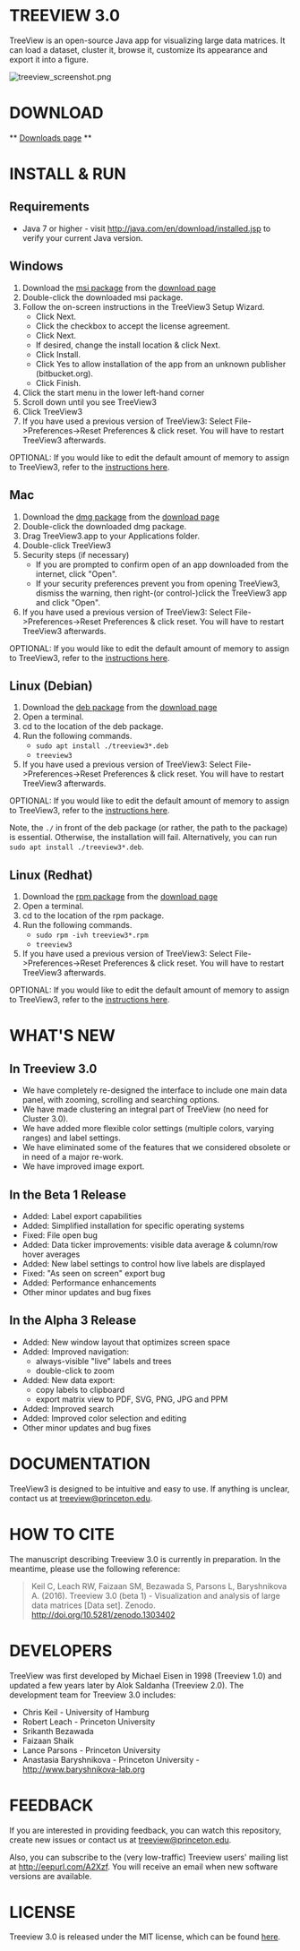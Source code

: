 TREEVIEW 3.0
============

TreeView is an open-source Java app for visualizing large data matrices. It can load a dataset, cluster it, browse it, customize its appearance and export it into a figure.

![treeview_screenshot.png](https://bitbucket.org/repo/AXqk7r/images/101136785-treeview_screenshot.png)


DOWNLOAD
========

** [Downloads page](https://bitbucket.org/TreeView3Dev/treeview3/wiki/Home) **


INSTALL & RUN
=============

## Requirements ##

* Java 7 or higher - visit <http://java.com/en/download/installed.jsp> to verify your current Java version.

## Windows ##

1. Download the [msi package](https://bitbucket.org/TreeView3Dev/treeview3/downloads/treeview3-beta1-win-bdc455da.msi) from the [download page](https://bitbucket.org/TreeView3Dev/treeview3/wiki/Home)
2. Double-click the downloaded msi package.
3. Follow the on-screen instructions in the TreeView3 Setup Wizard.
    * Click Next.
    * Click the checkbox to accept the license agreement.
    * Click Next.
    * If desired, change the install location & click Next.
    * Click Install.
    * Click Yes to allow installation of the app from an unknown publisher (bitbucket.org).
    * Click Finish.
4. Click the start menu in the lower left-hand corner
5. Scroll down until you see TreeView3
6. Click TreeView3
7. If you have used a previous version of TreeView3: Select File->Preferences->Reset Preferences & click reset.  You will have to restart TreeView3 afterwards.

OPTIONAL: If you would like to edit the default amount of memory to assign to TreeView3, refer to the [instructions here](https://bitbucket.org/TreeView3Dev/treeview3/wiki/OutOfMemory).

## Mac ##

1. Download the [dmg package](https://bitbucket.org/TreeView3Dev/treeview3/downloads/treeview3-beta1-osx-f4a69b16.dmg) from the [download page](https://bitbucket.org/TreeView3Dev/treeview3/wiki/Home)
2. Double-click the downloaded dmg package.
3. Drag TreeView3.app to your Applications folder.
4. Double-click TreeView3
5. Security steps (if necessary)
    * If you are prompted to confirm open of an app downloaded from the internet, click "Open".
    * If your security preferences prevent you from opening TreeView3, dismiss the warning, then right-(or control-)click the TreeView3 app and click "Open".
6. If you have used a previous version of TreeView3: Select File->Preferences->Reset Preferences & click reset.  You will have to restart TreeView3 afterwards.

OPTIONAL: If you would like to edit the default amount of memory to assign to TreeView3, refer to the [instructions here](https://bitbucket.org/TreeView3Dev/treeview3/wiki/OutOfMemory).

## Linux (Debian) ##

1. Download the [deb package](https://bitbucket.org/TreeView3Dev/treeview3/downloads/treeview3-beta1-debian-f4a69b16.deb) from the [download page](https://bitbucket.org/TreeView3Dev/treeview3/wiki/Home)
2. Open a terminal.
3. cd to the location of the deb package.
4. Run the following commands.
    * `sudo apt install ./treeview3*.deb`
    * `treeview3`
5. If you have used a previous version of TreeView3: Select File->Preferences->Reset Preferences & click reset.  You will have to restart TreeView3 afterwards.

OPTIONAL: If you would like to edit the default amount of memory to assign to TreeView3, refer to the [instructions here](https://bitbucket.org/TreeView3Dev/treeview3/wiki/OutOfMemory).

Note, the `./` in front of the deb package (or rather, the path to the package) is essential.  Otherwise, the installation will fail.  Alternatively, you can run `sudo apt install ./treeview3*.deb`.

## Linux (Redhat) ##

1. Download the [rpm package](https://bitbucket.org/TreeView3Dev/treeview3/downloads/treeview3-beta1-redhat-f4a69b16.rpm) from the [download page](https://bitbucket.org/TreeView3Dev/treeview3/wiki/Home)
2. Open a terminal.
3. cd to the location of the rpm package.
4. Run the following commands.
    * `sudo rpm -ivh treeview3*.rpm`
    * `treeview3`
5. If you have used a previous version of TreeView3: Select File->Preferences->Reset Preferences & click reset.  You will have to restart TreeView3 afterwards.

OPTIONAL: If you would like to edit the default amount of memory to assign to TreeView3, refer to the [instructions here](https://bitbucket.org/TreeView3Dev/treeview3/wiki/OutOfMemory).



WHAT'S NEW
==========

## In Treeview 3.0 ##

* We have completely re-designed the interface to include one main data panel, with zooming, scrolling and searching options.
* We have made clustering an integral part of TreeView (no need for Cluster 3.0).
* We have added more flexible color settings (multiple colors, varying ranges) and label settings.
* We have eliminated some of the features that we considered obsolete or in need of a major re-work.
* We have improved image export.

## In the Beta 1 Release ##

* Added: Label export capabilities
* Added: Simplified installation for specific operating systems
* Fixed: File open bug
* Added: Data ticker improvements: visible data average & column/row hover averages
* Added: New label settings to control how live labels are displayed
* Fixed: "As seen on screen" export bug
* Added: Performance enhancements
* Other minor updates and bug fixes


## In the Alpha 3 Release ##

* Added: New window layout that optimizes screen space
* Added: Improved navigation:
    * always-visible "live" labels and trees
    * double-click to zoom
* Added: New data export:
    * copy labels to clipboard
    * export matrix view to PDF, SVG, PNG, JPG and PPM
* Added: Improved search
* Added: Improved color selection and editing
* Other minor updates and bug fixes


DOCUMENTATION
=============

TreeView3 is designed to be intuitive and easy to use. If anything is unclear, contact us at treeview@princeton.edu.


HOW TO CITE
===========

The manuscript describing Treeview 3.0 is currently in preparation. In the meantime, please use the following reference:

> Keil C, Leach RW, Faizaan SM, Bezawada S, Parsons L, Baryshnikova A. (2016). Treeview 3.0 (beta 1) - Visualization and analysis of large data matrices [Data set]. Zenodo. http://doi.org/10.5281/zenodo.1303402


DEVELOPERS
==========

TreeView was first developed by Michael Eisen in 1998 (Treeview 1.0) and updated a few years later by Alok Saldanha (Treeview 2.0). The development team for Treeview 3.0 includes:

* Chris Keil - University of Hamburg
* Robert Leach - Princeton University
* Srikanth Bezawada
* Faizaan Shaik
* Lance Parsons - Princeton University
* Anastasia Baryshnikova - Princeton University - <http://www.baryshnikova-lab.org>


FEEDBACK
========

If you are interested in providing feedback, you can watch this repository, create new issues or contact us at <treeview@princeton.edu>.

Also, you can subscribe to the (very low-traffic) Treeview users' mailing list at <http://eepurl.com/A2Xzf>. You will receive an email when new software versions are available.


LICENSE
=======

Treeview 3.0 is released under the MIT license, which can be found [here](https://bitbucket.org/TreeView3Dev/treeview3/src/85ca08ccd77f32f80d1f219aaf8ec23898a29828/LICENSE?at=master&fileviewer=file-view-default).
